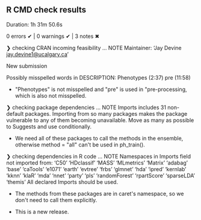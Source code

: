 ## R CMD check results

Duration: 1h 31m 50.6s

0 errors ✔ | 0 warnings ✔ | 3 notes ✖

❯ checking CRAN incoming feasibility ... NOTE
  Maintainer: ‘Jay Devine <jay.devine1@ucalgary.ca>’
  
  New submission
  
  Possibly misspelled words in DESCRIPTION:
    Phenotypes (2:37)
    pre (11:58)
    
* "Phenotypes" is not misspelled and "pre" is used in "pre-processing, which is also not misspelled.

❯ checking package dependencies ... NOTE
  Imports includes 31 non-default packages.
  Importing from so many packages makes the package vulnerable to any of
  them becoming unavailable.  Move as many as possible to Suggests and
  use conditionally.

* We need all of these packages to call the methods in the ensemble, otherwise method = "all" can't be used in ph_train().

❯ checking dependencies in R code ... NOTE
  Namespaces in Imports field not imported from:
    ‘C50’ ‘HDclassif’ ‘MASS’ ‘MLmetrics’ ‘Matrix’ ‘adabag’ ‘base’
    ‘caTools’ ‘e1071’ ‘earth’ ‘evtree’ ‘frbs’ ‘glmnet’ ‘hda’ ‘ipred’
    ‘kernlab’ ‘kknn’ ‘klaR’ ‘mda’ ‘nnet’ ‘party’ ‘pls’ ‘randomForest’
    ‘rpartScore’ ‘sparseLDA’ ‘themis’
    All declared Imports should be used.

* The methods from these packages are in caret's namespace, so we don't need to call them explicitly.

* This is a new release.
